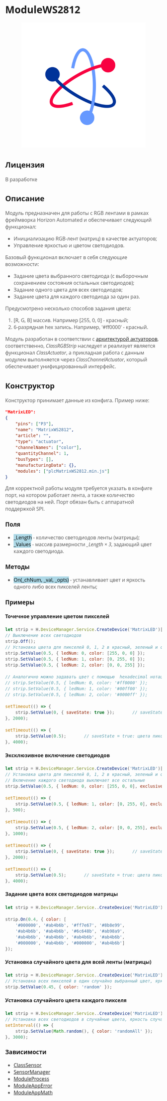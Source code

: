 <div style = "font-family: 'Open Sans', sans-serif; font-size: 16px">

# ModuleWS2812

<div style = "color: #555">
    <p align="center">
    <img src="logo.png" width="400" title="hover text">
    </p>
</div>

## Лицензия

<div style = "color: #555">

В разработке
</div>

## Описание
<div style = "color: #555">

Модуль предназначен для работы с RGB лентами в рамках фреймворка Horizon Automated и обеспечивает следующий функционал:
- Инициализацию RGB-лент (матриц) в качестве актуаторов;
- Управление яркостью и цветом светодиодов.

Базовый функционал включает в себя следующие возможности:
- Задание цвета выбранного светодиода (с выборочным сохранением состояния остальных светодиодов);
- Задание одного цвета для всех светодиодов;
- Задание цвета для каждого светодиода за один раз.

Предусмотрено несколько способов задания цвета:
1. [R, G, B] массив. Например [255, 0, 0] - красный;
2. 6-разрядная hex запись. Например, '#ff0000' - красный.

Модуль разработан в соответствии с [архитектурой актуаторов](https://github.com/Konkery/ModuleActuator/blob/main/README.md), соответственно, *ClassRGBStrip* наследует и реализует является функционал *ClassActuator*, а прикладная работа с данным модулем выполняется через *ClassChannelActuator*, который обеспечивает унифицированный интерфейс.

</div>

## Конструктор
<div style = "color: #555">

Конструктор принимает данные из конфига. Пример ниже:
```json
"MatrixLED": 
{
    "pins": ["P3"],
    "name": "MatrixWS2812",
    "article": "",
    "type": "actuator",
    "channelNames": ["color"],
    "quantityChannel": 1,
    "busTypes": [],
    "manufacturingData": {},
    "modules": ["plcMatrixWS2812.min.js"]
}
```
Для корректной работы модуля требуется указать в конфиге порт, на котором работает лента, а также количество светодиодов на ней. Порт обязан быть с аппаратной поддержкой SPI.

</div>

### Поля
<div style = "color: #555">

- <mark style="background-color: lightblue">_Length</mark> - количество светодиодов ленты (матрицы);
- <mark style="background-color: lightblue">_Values</mark> - массив размерности *_Length × 3*, задающий цвет каждого светодиода.

</div>

### Методы
<div style = "color: #555">

- <mark style="background-color: lightblue">On(_chNum, _val, _opts)</mark> - устанавливает цвет и яркость одного либо всех пикселей ленты;

</div>

### Примеры
#### Точечное управление цветом пикселей
<div style = "color: #555">

```js
let strip = H.DeviceManager.Service.CreateDevice('MatrixLED')[0];
// Выключение всех светодиодов
strip.Off();        
// Установка цвета для пикселей 0, 1, 2 в красный, зеленый и синий цвета, яркость 50%
strip.SetValue(0.5, { ledNum: 0, color: [255, 0, 0] });
strip.SetValue(0.5, { ledNum: 1, color: [0, 255, 0] });
strip.SetValue(0.5, { ledNum: 2, color: [0, 0, 255] });

// Аналогично можно задавать цвет с помощью  hexadecimal нотации
// strip.SetValue(0.5, { ledNum: 0, color: '#ff0000' });
// strip.SetValue(0.5, { ledNum: 1, color: '#00ff00' });
// strip.SetValue(0.5, { ledNum: 2, color: '#0000ff' });

setTimeout(() => {
    strip.SetValue(0, { saveState: true });       // saveState = true: цвета пикселей вернутся при следующем вызове On(...) 
}, 2000);

setTimeout(() => {
    strip.SetValue(0.5);       // saveState = true: цвета пикселей вернутся при следующем вызове On(...) 
}, 4000);

```

<!-- <div align='center'>
    <img src='./res/example-1.png'>
</div> -->

</div>

#### Эксклюзивное включение светодиодов
<div style = "color: #555">

```js
let strip = H.DeviceManager.Service.CreateDevice('MatrixLED')[0];
// Установка цвета для пикселей 0, 1, 2 в красный, зеленый и синий цвета, яркость 50%
// Включение каждого светодиода выключает все остальные
strip.SetValue(0.5, { ledNum: 0, color: [255, 0, 0], exclusive: true });

setTimeout(() => {
    strip.SetValue(0.5, { ledNum: 1, color: [0, 255, 0], exclusive: true });
}, 500);

setTimeout(() => {
    strip.SetValue(0.5, { ledNum: 2, color: [0, 0, 255], exclusive: true });
}, 1000);

setTimeout(() => {
    strip.SetValue(0, { saveState: true });       // saveState = true: цвета пикселей вернутся при следующем вызове On(...) 
}, 2000);

setTimeout(() => {
    strip.SetValue(0.5);       // saveState = true: цвета пикселей вернутся при следующем вызове On(...) 
}, 4000);

```

<!-- <div align='center'>
    <img src='./res/example-1.png'>
</div> -->

</div>

#### Задание цвета всех светодиодов матрицы
<div style = "color: #555">

```js
let strip = H.DeviceManager.Service..CreateDevice('MatrixLED')[0];

strip.On(0.4, { color: [
    '#000000', '#ab4b6b', '#ff7e67', '#8b8e99', 
    '#ab4b6b', '#ab4b6b', '#6c648b', '#ab98a9', 
    '#ab4b6b', '#ab4b6b', '#ab4b6b', '#ab4b6b', 
    '#000000', '#ab4b6b', '#000000', '#ab4b6b']
});


```

<!-- <div align='center'>
    <img src='./res/example-1.png'>
</div> -->

</div>

#### Установка случайного цвета для всей ленты (матрицы)
<div style = "color: #555">

```js
let strip = H.DeviceManager.Service..CreateDevice('MatrixLED')[0];
// Установка всех пикселей в один случайно выбранный цвет, яркость 45%
strip.SetValue(0.45, { color: 'random' });  
```

<!-- <div align='center'>
    <img src='./res/example-1.png'>
</div> -->

</div>

#### Установка случайного цвета каждого пикселя 
<div style = "color: #555">

```js
let strip = H.DeviceManager.Service..CreateDevice('MatrixLED')[0];
// Установка всех светодиодов в случайные цвета, яркость случайная
setInterval(() => {
    strip.SetValue(Math.random(), { color: 'randomAll' });  
}, 3000);

```

<!-- <div align='center'>
    <img src='./res/example-1.png'>
</div> -->

</div>

### Зависимости
<div style = "color: #555">

- [ClassSensor](https://github.com/Konkery/ModuleSensorArchitecture/blob/main/README.md)
- [SensorManager](https://github.com/Konkery/ModuleSensorManager/blob/main/README.md)
- [ModuleProcess](https://github.com/Konkery/ModuleProcess/blob/main/README.md)
- [ModuleAppError](https://github.com/Konkery/ModuleAppError/blob/main/README.md)
- [ModuleAppMath](https://github.com/Konkery/ModuleAppMath/blob/main/README.md)
</div>

</div>
